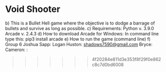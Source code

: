 # Void Shooter
b) This is a Bullet Hell game where the objective is to dodge a barrage of bullets and survive as long as possible.
c) Requirements: Python v. 3.9.0
                 Arcade v. 2.4.3
d) How to download Arcade for Windows: In command line type this: pip3 install arcade
e) How to run the game (command line)
f) Group 6
   Joshua Sapp:
   Logan Huston: shadows7590@gmail.com
   Bryce:
   Cameron:
   :
  
>>>>>>> 4f20284e811d3e353f8f29f0e862c8c7d0bd6008
